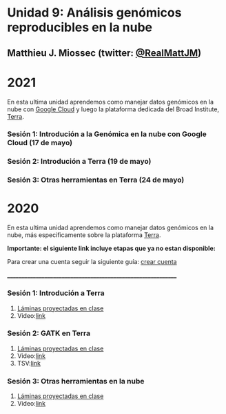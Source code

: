 # Unidad 9: Análisis genómicos reproducibles en la nube #
## Matthieu J. Miossec (twitter: [@RealMattJM](https://twitter.com/RealMattJM)) ##

# 2021

En esta ultima unidad aprendemos como manejar datos genómicos en la nube con [Google Cloud](https://console.cloud.google.com/) y luego la plataforma dedicada del Broad Institute, [Terra](https://app.terra.bio).

### Sesión 1: Introdución a la Genómica en la nube con Google Cloud (17 de mayo)

### Sesión 2: Introdución a Terra (19 de mayo)

### Sesión 3: Otras herramientas en Terra (24 de mayo)


# 2020

En esta ultima unidad aprendemos como manejar datos genómicos en la nube, más especificamente sobre la plataforma [Terra](https://app.terra.bio).

**Importante: el siguiente link incluye etapas que ya no estan disponible:**

Para crear una cuenta seguir la siguiente guía: [crear cuenta](crear_cuenta_Terra.pdf)

**___________________________________________________________**

### Sesión 1: Introdución a Terra ###

1. [Láminas proyectadas en clase](Intro_Terra.pdf)
2. Video:[link](https://youtu.be/YHvqfeCIerU)

### Sesión 2: GATK en Terra ###

1. [Láminas proyectadas en clase](GATK_mejores_practicas.pdf)
2. Video:[link](https://youtu.be/RrEw5D75kXE)
3. TSV:[link](TerraDemo.tsv)

### Sesión 3: Otras herramientas en la nube ###

1. [Láminas proyectadas en clase](WDL_Mutect2_gCNV.pdf)
2. Video:[link](https://youtu.be/3ILywKeyCk0)
